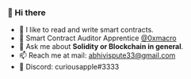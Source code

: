 ### 👋 Hi there

- 🔭 I like to read and write smart contracts.
- 🌱 Smart Contract Auditor Apprentice [@0xmacro](https://0xmacro.com/)
- 💬 Ask me about **Solidity or Blockchain in general**.
- 📫 Reach me at mail: [abhivispute33@gmail.com](mailto:abhivispute33@gmail.com) 
- 💬 Discord: curiousapple#3333


<!--
**abhishekvispute/abhishekvispute** is a ✨ _special_ ✨ repository because its `README.md` (this file) appears on your GitHub profile.

Here are some ideas to get you started:

- 🔭 I’m currently working on ...
- 🌱 I’m currently learning ...
- 👯 I’m looking to collaborate on ...
- 🤔 I’m looking for help with ...
- 💬 Ask me about ...
- 📫 How to reach me: ...
- 😄 Pronouns: ...
- ⚡ Fun fact: ...
-->
